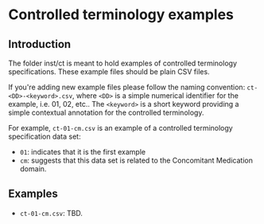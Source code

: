 # Controlled terminology examples

## Introduction

The folder inst/ct is meant to hold examples of controlled terminology
specifications. These example files should be plain CSV files.

If you're adding new example files please follow the naming convention:
`ct-<DD>-<keyword>.csv`, where `<DD>` is a simple numerical identifier
for the example, i.e. 01, 02, etc.. The `<keyword>` is a short keyword
providing a simple contextual annotation for the controlled terminology.

For example, `ct-01-cm.csv` is an example of a controlled terminology
specification data set:

- `01`: indicates that it is the first example
- `cm`: suggests that this data set is related to the Concomitant Medication
domain.

## Examples

- `ct-01-cm.csv`: TBD.

